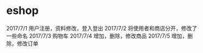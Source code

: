 # eshop
2017/7/1 用户注册，资料修改，登入登出
2017/7/2 将使用者和商店分开，修改了一些命名
2017/7/3 购物车
2017/7/4 增加，删除，修改商品
2017/7/5 增加，删除，修改订单
